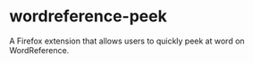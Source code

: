 # wordreference-peek
A Firefox extension that allows users to quickly peek at word on WordReference.

